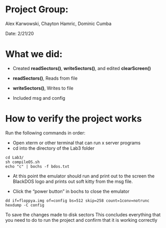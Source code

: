 # Project Group:
Alex Karwowski, Chayton Hamric, Dominic Cumba

Date: 2/21/20

# What we did:
* Created **readSectors()**, **writeSectors()**, and edited **clearScreen()**

* **readSectors()**, Reads from file

* **writeSectors()**, Writes to file

* Included msg and config

# How to verify the project works

Run the following commands in order:

* Open xterm or other terminal that can run x server programs
* cd into the directory of the Lab3 folder

```
cd Lab3/
sh compileOS.sh
echo "c" | bochs -f bdos.txt
```
* At this point the emulator should run and print out to the screen the BlackDOS logo and prints out soft kitty from the msg file.

* Click the “power button” in bochs to close the emulator

```
dd if=floppya.img of=config bs=512 skip=258 count=1conv=notrunc
hexdump -C config
```
To save the changes made to disk sectors
This concludes everything that you need to do to run the project and confirm that it is working correctly
